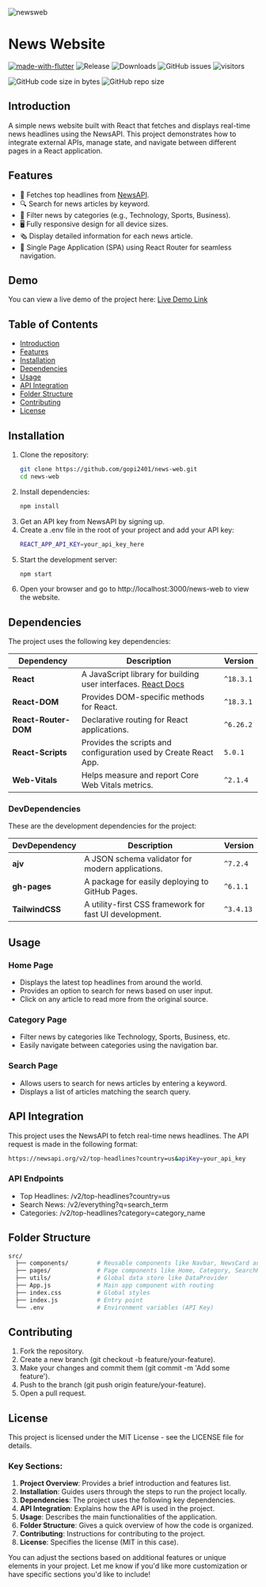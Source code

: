 ![newsweb](https://github.com/user-attachments/assets/b643d344-3c75-460b-908b-23403f2df46d)

# News Website

[![made-with-flutter](https://img.shields.io/badge/Made%20with-React-blue)](https://react.dev/) ![Release](https://img.shields.io/github/v/release/gopi2401/news-web) ![Downloads](https://img.shields.io/github/downloads/gopi2401/news-web/total) ![GitHub issues](https://img.shields.io/github/issues/gopi2401/news-web) ![visitors](https://visitor-badge.laobi.icu/badge?page_id=gopi2401.news-web)

![GitHub code size in bytes](https://img.shields.io/github/languages/code-size/gopi2401/news-web) ![GitHub repo size](https://img.shields.io/github/repo-size/gopi2401/news-web?style=flat)

## Introduction

A simple news website built with React that fetches and displays real-time news headlines using the NewsAPI. This project demonstrates how to integrate external APIs, manage state, and navigate between different pages in a React application.

## Features

- 📰 Fetches top headlines from [NewsAPI](https://newsapi.org/).
- 🔍 Search for news articles by keyword.
- 📂 Filter news by categories (e.g., Technology, Sports, Business).
- 🖥 Fully responsive design for all device sizes.
- 🗞 Display detailed information for each news article.
- 🚀 Single Page Application (SPA) using React Router for seamless navigation.

## Demo

You can view a live demo of the project here: [Live Demo Link](https://gopi2401.github.io/news-web)

## Table of Contents

- [Introduction](#introduction)
- [Features](#features)
- [Installation](#installation)
- [Dependencies](#dependencies)
- [Usage](#usage)
- [API Integration](#api-integration)
- [Folder Structure](#folder-structure)
- [Contributing](#contributing)
- [License](#license)

## Installation

1. Clone the repository:
   ```bash
   git clone https://github.com/gopi2401/news-web.git
   cd news-web
   ```
2. Install dependencies:
   ```bash
   npm install
   ```
3. Get an API key from NewsAPI by signing up.
4. Create a .env file in the root of your project and add your API key:
   ```bash
   REACT_APP_API_KEY=your_api_key_here
   ```
5. Start the development server:
   ```bash
   npm start
   ```
6. Open your browser and go to http://localhost:3000/news-web to view the website.

## Dependencies

The project uses the following key dependencies:

| Dependency           | Description                                                                                                    | Version   |
| -------------------- | -------------------------------------------------------------------------------------------------------------- | --------- |
| **React**            | A JavaScript library for building user interfaces. [React Docs](https://reactjs.org/docs/getting-started.html) | `^18.3.1` |
| **React-DOM**        | Provides DOM-specific methods for React.                                                                       | `^18.3.1` |
| **React-Router-DOM** | Declarative routing for React applications.                                                                    | `^6.26.2` |
| **React-Scripts**    | Provides the scripts and configuration used by Create React App.                                               | `5.0.1`   |
| **Web-Vitals**       | Helps measure and report Core Web Vitals metrics.                                                              | `^2.1.4`  |

### DevDependencies

These are the development dependencies for the project:

| DevDependency   | Description                                            | Version   |
| --------------- | ------------------------------------------------------ | --------- |
| **ajv**         | A JSON schema validator for modern applications.       | `^7.2.4`  |
| **gh-pages**    | A package for easily deploying to GitHub Pages.        | `^6.1.1`  |
| **TailwindCSS** | A utility-first CSS framework for fast UI development. | `^3.4.13` |

## Usage

### Home Page

- Displays the latest top headlines from around the world.
- Provides an option to search for news based on user input.
- Click on any article to read more from the original source.

### Category Page

- Filter news by categories like Technology, Sports, Business, etc.
- Easily navigate between categories using the navigation bar.

### Search Page

- Allows users to search for news articles by entering a keyword.
- Displays a list of articles matching the search query.

## API Integration

This project uses the NewsAPI to fetch real-time news headlines. The API request is made in the following format:

```bash
https://newsapi.org/v2/top-headlines?country=us&apiKey=your_api_key
```

### API Endpoints

- Top Headlines: /v2/top-headlines?country=us
- Search News: /v2/everything?q=search_term
- Categories: /v2/top-headlines?category=category_name

## Folder Structure

```bash
src/
  ├── components/        # Reusable components like Navbar, NewsCard and etc.
  ├── pages/             # Page components like Home, Category, SearchResults
  ├── utils/             # Global data store like DataProvider
  ├── App.js             # Main app component with routing
  ├── index.css          # Global styles
  ├── index.js           # Entry point
  └── .env               # Environment variables (API Key)
```

## Contributing

1. Fork the repository.
2. Create a new branch (git checkout -b feature/your-feature).
3. Make your changes and commit them (git commit -m 'Add some feature').
4. Push to the branch (git push origin feature/your-feature).
5. Open a pull request.

## License

This project is licensed under the MIT License - see the LICENSE file for details.

### Key Sections:

1. **Project Overview**: Provides a brief introduction and features list.
2. **Installation**: Guides users through the steps to run the project locally.
3. **Dependencies**: The project uses the following key dependencies.
4. **API Integration**: Explains how the API is used in the project.
5. **Usage**: Describes the main functionalities of the application.
6. **Folder Structure**: Gives a quick overview of how the code is organized.
7. **Contributing**: Instructions for contributing to the project.
8. **License**: Specifies the license (MIT in this case).

You can adjust the sections based on additional features or unique elements in your project. Let me know if you'd like more customization or have specific sections you'd like to include!
